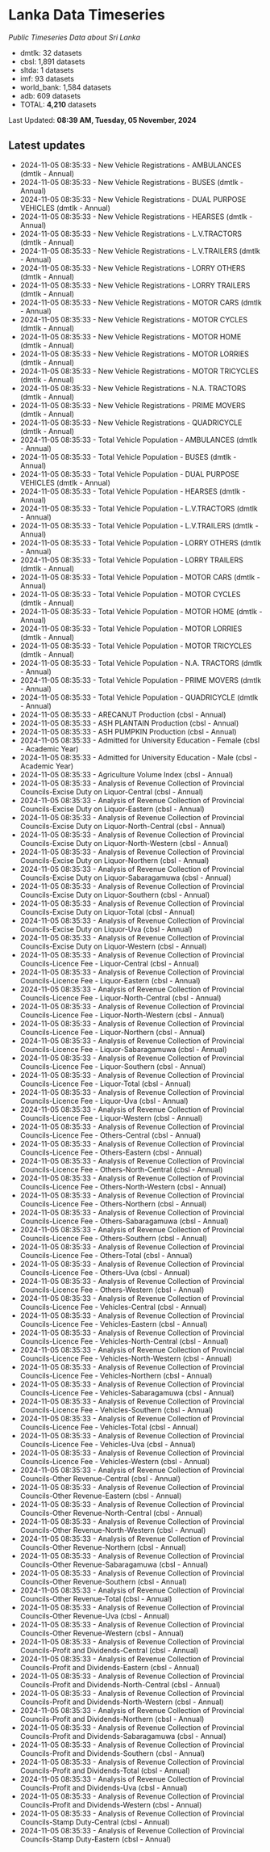# Lanka Data Timeseries
*Public Timeseries Data about Sri Lanka*

* dmtlk: 32 datasets
* cbsl: 1,891 datasets
* sltda: 1 datasets
* imf: 93 datasets
* world_bank: 1,584 datasets
* adb: 609 datasets
* TOTAL: **4,210** datasets

Last Updated: **08:39 AM, Tuesday, 05 November, 2024**

## Latest updates

* 2024-11-05 08:35:33 - New Vehicle Registrations - AMBULANCES (dmtlk - Annual)
* 2024-11-05 08:35:33 - New Vehicle Registrations - BUSES (dmtlk - Annual)
* 2024-11-05 08:35:33 - New Vehicle Registrations - DUAL PURPOSE VEHICLES (dmtlk - Annual)
* 2024-11-05 08:35:33 - New Vehicle Registrations - HEARSES (dmtlk - Annual)
* 2024-11-05 08:35:33 - New Vehicle Registrations - L.V.TRACTORS (dmtlk - Annual)
* 2024-11-05 08:35:33 - New Vehicle Registrations - L.V.TRAILERS (dmtlk - Annual)
* 2024-11-05 08:35:33 - New Vehicle Registrations - LORRY OTHERS (dmtlk - Annual)
* 2024-11-05 08:35:33 - New Vehicle Registrations - LORRY TRAILERS (dmtlk - Annual)
* 2024-11-05 08:35:33 - New Vehicle Registrations - MOTOR CARS (dmtlk - Annual)
* 2024-11-05 08:35:33 - New Vehicle Registrations - MOTOR CYCLES (dmtlk - Annual)
* 2024-11-05 08:35:33 - New Vehicle Registrations - MOTOR HOME (dmtlk - Annual)
* 2024-11-05 08:35:33 - New Vehicle Registrations - MOTOR LORRIES (dmtlk - Annual)
* 2024-11-05 08:35:33 - New Vehicle Registrations - MOTOR TRICYCLES (dmtlk - Annual)
* 2024-11-05 08:35:33 - New Vehicle Registrations - N.A. TRACTORS (dmtlk - Annual)
* 2024-11-05 08:35:33 - New Vehicle Registrations - PRIME MOVERS (dmtlk - Annual)
* 2024-11-05 08:35:33 - New Vehicle Registrations - QUADRICYCLE (dmtlk - Annual)
* 2024-11-05 08:35:33 - Total Vehicle Population - AMBULANCES (dmtlk - Annual)
* 2024-11-05 08:35:33 - Total Vehicle Population - BUSES (dmtlk - Annual)
* 2024-11-05 08:35:33 - Total Vehicle Population - DUAL PURPOSE VEHICLES (dmtlk - Annual)
* 2024-11-05 08:35:33 - Total Vehicle Population - HEARSES (dmtlk - Annual)
* 2024-11-05 08:35:33 - Total Vehicle Population - L.V.TRACTORS (dmtlk - Annual)
* 2024-11-05 08:35:33 - Total Vehicle Population - L.V.TRAILERS (dmtlk - Annual)
* 2024-11-05 08:35:33 - Total Vehicle Population - LORRY OTHERS (dmtlk - Annual)
* 2024-11-05 08:35:33 - Total Vehicle Population - LORRY TRAILERS (dmtlk - Annual)
* 2024-11-05 08:35:33 - Total Vehicle Population - MOTOR CARS (dmtlk - Annual)
* 2024-11-05 08:35:33 - Total Vehicle Population - MOTOR CYCLES (dmtlk - Annual)
* 2024-11-05 08:35:33 - Total Vehicle Population - MOTOR HOME (dmtlk - Annual)
* 2024-11-05 08:35:33 - Total Vehicle Population - MOTOR LORRIES (dmtlk - Annual)
* 2024-11-05 08:35:33 - Total Vehicle Population - MOTOR TRICYCLES (dmtlk - Annual)
* 2024-11-05 08:35:33 - Total Vehicle Population - N.A. TRACTORS (dmtlk - Annual)
* 2024-11-05 08:35:33 - Total Vehicle Population - PRIME MOVERS (dmtlk - Annual)
* 2024-11-05 08:35:33 - Total Vehicle Population - QUADRICYCLE (dmtlk - Annual)
* 2024-11-05 08:35:33 - ARECANUT Production (cbsl - Annual)
* 2024-11-05 08:35:33 - ASH PLANTAIN Production (cbsl - Annual)
* 2024-11-05 08:35:33 - ASH PUMPKIN Production (cbsl - Annual)
* 2024-11-05 08:35:33 - Admitted for University Education - Female (cbsl - Academic Year)
* 2024-11-05 08:35:33 - Admitted for University Education - Male (cbsl - Academic Year)
* 2024-11-05 08:35:33 - Agriculture Volume Index (cbsl - Annual)
* 2024-11-05 08:35:33 - Analysis of Revenue Collection of Provincial Councils-Excise Duty on Liquor-Central (cbsl - Annual)
* 2024-11-05 08:35:33 - Analysis of Revenue Collection of Provincial Councils-Excise Duty on Liquor-Eastern (cbsl - Annual)
* 2024-11-05 08:35:33 - Analysis of Revenue Collection of Provincial Councils-Excise Duty on Liquor-North-Central (cbsl - Annual)
* 2024-11-05 08:35:33 - Analysis of Revenue Collection of Provincial Councils-Excise Duty on Liquor-North-Western (cbsl - Annual)
* 2024-11-05 08:35:33 - Analysis of Revenue Collection of Provincial Councils-Excise Duty on Liquor-Northern (cbsl - Annual)
* 2024-11-05 08:35:33 - Analysis of Revenue Collection of Provincial Councils-Excise Duty on Liquor-Sabaragamuwa (cbsl - Annual)
* 2024-11-05 08:35:33 - Analysis of Revenue Collection of Provincial Councils-Excise Duty on Liquor-Southern (cbsl - Annual)
* 2024-11-05 08:35:33 - Analysis of Revenue Collection of Provincial Councils-Excise Duty on Liquor-Total (cbsl - Annual)
* 2024-11-05 08:35:33 - Analysis of Revenue Collection of Provincial Councils-Excise Duty on Liquor-Uva (cbsl - Annual)
* 2024-11-05 08:35:33 - Analysis of Revenue Collection of Provincial Councils-Excise Duty on Liquor-Western (cbsl - Annual)
* 2024-11-05 08:35:33 - Analysis of Revenue Collection of Provincial Councils-Licence Fee - Liquor-Central (cbsl - Annual)
* 2024-11-05 08:35:33 - Analysis of Revenue Collection of Provincial Councils-Licence Fee - Liquor-Eastern (cbsl - Annual)
* 2024-11-05 08:35:33 - Analysis of Revenue Collection of Provincial Councils-Licence Fee - Liquor-North-Central (cbsl - Annual)
* 2024-11-05 08:35:33 - Analysis of Revenue Collection of Provincial Councils-Licence Fee - Liquor-North-Western (cbsl - Annual)
* 2024-11-05 08:35:33 - Analysis of Revenue Collection of Provincial Councils-Licence Fee - Liquor-Northern (cbsl - Annual)
* 2024-11-05 08:35:33 - Analysis of Revenue Collection of Provincial Councils-Licence Fee - Liquor-Sabaragamuwa (cbsl - Annual)
* 2024-11-05 08:35:33 - Analysis of Revenue Collection of Provincial Councils-Licence Fee - Liquor-Southern (cbsl - Annual)
* 2024-11-05 08:35:33 - Analysis of Revenue Collection of Provincial Councils-Licence Fee - Liquor-Total (cbsl - Annual)
* 2024-11-05 08:35:33 - Analysis of Revenue Collection of Provincial Councils-Licence Fee - Liquor-Uva (cbsl - Annual)
* 2024-11-05 08:35:33 - Analysis of Revenue Collection of Provincial Councils-Licence Fee - Liquor-Western (cbsl - Annual)
* 2024-11-05 08:35:33 - Analysis of Revenue Collection of Provincial Councils-Licence Fee - Others-Central (cbsl - Annual)
* 2024-11-05 08:35:33 - Analysis of Revenue Collection of Provincial Councils-Licence Fee - Others-Eastern (cbsl - Annual)
* 2024-11-05 08:35:33 - Analysis of Revenue Collection of Provincial Councils-Licence Fee - Others-North-Central (cbsl - Annual)
* 2024-11-05 08:35:33 - Analysis of Revenue Collection of Provincial Councils-Licence Fee - Others-North-Western (cbsl - Annual)
* 2024-11-05 08:35:33 - Analysis of Revenue Collection of Provincial Councils-Licence Fee - Others-Northern (cbsl - Annual)
* 2024-11-05 08:35:33 - Analysis of Revenue Collection of Provincial Councils-Licence Fee - Others-Sabaragamuwa (cbsl - Annual)
* 2024-11-05 08:35:33 - Analysis of Revenue Collection of Provincial Councils-Licence Fee - Others-Southern (cbsl - Annual)
* 2024-11-05 08:35:33 - Analysis of Revenue Collection of Provincial Councils-Licence Fee - Others-Total (cbsl - Annual)
* 2024-11-05 08:35:33 - Analysis of Revenue Collection of Provincial Councils-Licence Fee - Others-Uva (cbsl - Annual)
* 2024-11-05 08:35:33 - Analysis of Revenue Collection of Provincial Councils-Licence Fee - Others-Western (cbsl - Annual)
* 2024-11-05 08:35:33 - Analysis of Revenue Collection of Provincial Councils-Licence Fee - Vehicles-Central (cbsl - Annual)
* 2024-11-05 08:35:33 - Analysis of Revenue Collection of Provincial Councils-Licence Fee - Vehicles-Eastern (cbsl - Annual)
* 2024-11-05 08:35:33 - Analysis of Revenue Collection of Provincial Councils-Licence Fee - Vehicles-North-Central (cbsl - Annual)
* 2024-11-05 08:35:33 - Analysis of Revenue Collection of Provincial Councils-Licence Fee - Vehicles-North-Western (cbsl - Annual)
* 2024-11-05 08:35:33 - Analysis of Revenue Collection of Provincial Councils-Licence Fee - Vehicles-Northern (cbsl - Annual)
* 2024-11-05 08:35:33 - Analysis of Revenue Collection of Provincial Councils-Licence Fee - Vehicles-Sabaragamuwa (cbsl - Annual)
* 2024-11-05 08:35:33 - Analysis of Revenue Collection of Provincial Councils-Licence Fee - Vehicles-Southern (cbsl - Annual)
* 2024-11-05 08:35:33 - Analysis of Revenue Collection of Provincial Councils-Licence Fee - Vehicles-Total (cbsl - Annual)
* 2024-11-05 08:35:33 - Analysis of Revenue Collection of Provincial Councils-Licence Fee - Vehicles-Uva (cbsl - Annual)
* 2024-11-05 08:35:33 - Analysis of Revenue Collection of Provincial Councils-Licence Fee - Vehicles-Western (cbsl - Annual)
* 2024-11-05 08:35:33 - Analysis of Revenue Collection of Provincial Councils-Other Revenue-Central (cbsl - Annual)
* 2024-11-05 08:35:33 - Analysis of Revenue Collection of Provincial Councils-Other Revenue-Eastern (cbsl - Annual)
* 2024-11-05 08:35:33 - Analysis of Revenue Collection of Provincial Councils-Other Revenue-North-Central (cbsl - Annual)
* 2024-11-05 08:35:33 - Analysis of Revenue Collection of Provincial Councils-Other Revenue-North-Western (cbsl - Annual)
* 2024-11-05 08:35:33 - Analysis of Revenue Collection of Provincial Councils-Other Revenue-Northern (cbsl - Annual)
* 2024-11-05 08:35:33 - Analysis of Revenue Collection of Provincial Councils-Other Revenue-Sabaragamuwa (cbsl - Annual)
* 2024-11-05 08:35:33 - Analysis of Revenue Collection of Provincial Councils-Other Revenue-Southern (cbsl - Annual)
* 2024-11-05 08:35:33 - Analysis of Revenue Collection of Provincial Councils-Other Revenue-Total (cbsl - Annual)
* 2024-11-05 08:35:33 - Analysis of Revenue Collection of Provincial Councils-Other Revenue-Uva (cbsl - Annual)
* 2024-11-05 08:35:33 - Analysis of Revenue Collection of Provincial Councils-Other Revenue-Western (cbsl - Annual)
* 2024-11-05 08:35:33 - Analysis of Revenue Collection of Provincial Councils-Profit and Dividends-Central (cbsl - Annual)
* 2024-11-05 08:35:33 - Analysis of Revenue Collection of Provincial Councils-Profit and Dividends-Eastern (cbsl - Annual)
* 2024-11-05 08:35:33 - Analysis of Revenue Collection of Provincial Councils-Profit and Dividends-North-Central (cbsl - Annual)
* 2024-11-05 08:35:33 - Analysis of Revenue Collection of Provincial Councils-Profit and Dividends-North-Western (cbsl - Annual)
* 2024-11-05 08:35:33 - Analysis of Revenue Collection of Provincial Councils-Profit and Dividends-Northern (cbsl - Annual)
* 2024-11-05 08:35:33 - Analysis of Revenue Collection of Provincial Councils-Profit and Dividends-Sabaragamuwa (cbsl - Annual)
* 2024-11-05 08:35:33 - Analysis of Revenue Collection of Provincial Councils-Profit and Dividends-Southern (cbsl - Annual)
* 2024-11-05 08:35:33 - Analysis of Revenue Collection of Provincial Councils-Profit and Dividends-Total (cbsl - Annual)
* 2024-11-05 08:35:33 - Analysis of Revenue Collection of Provincial Councils-Profit and Dividends-Uva (cbsl - Annual)
* 2024-11-05 08:35:33 - Analysis of Revenue Collection of Provincial Councils-Profit and Dividends-Western (cbsl - Annual)
* 2024-11-05 08:35:33 - Analysis of Revenue Collection of Provincial Councils-Stamp Duty-Central (cbsl - Annual)
* 2024-11-05 08:35:33 - Analysis of Revenue Collection of Provincial Councils-Stamp Duty-Eastern (cbsl - Annual)
